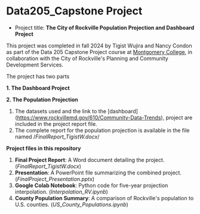 # Data205_Capstone Project

* Project title: **The City of Rockville Population Projection and Dashboard Project**

This project was completed in fall 2024 by Tigist Wujira and Nancy Condon as part of the Data 205 Capstone Project course at [Montgomery College](https://www.montgomerycollege.edu/academics/programs/data-science/index.html), in collaboration with the City of Rockville's Planning and Community Development Services.
  
The project has two parts

**1. The Dashboard Project**

**2. The Population Projection**
   1. The datasets used and the link to the [dashboard] (https://www.rockvillemd.gov/610/Community-Data-Trends), project are included in the project report file.
   2. The complete report for the population projection is available in the file named /*FinalReport_TigistW.docx*/

**Project files in this repository**
1. **Final Project Report**: A Word document detailing the project.(*FinalReport_TigistW.docx*)
2. **Presentation**: A PowerPoint file summarizing the combined project. (*FinalProject_Presentation.pptx*)
3. **Google Colab Notebook**: Python code for five-year projection interpolation. (*Interpolation_RV.ipynb*)
4. **County Population Summary**: A comparison of Rockville's population to U.S. counties. (*US_County_Populations.ipynb*)

